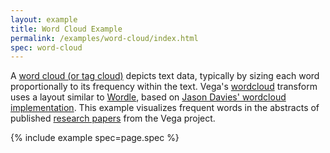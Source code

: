 ```yaml
---
layout: example
title: Word Cloud Example
permalink: /examples/word-cloud/index.html
spec: word-cloud
---
```


A [word cloud (or tag cloud)](https://en.wikipedia.org/wiki/Tag_cloud) depicts text data, typically by sizing each word proportionally to its frequency within the text. Vega's [wordcloud](../../docs/transforms/wordcloud) transform uses a layout similar to [Wordle](http://www.wordle.net/), based on [Jason Davies' wordcloud implementation](https://www.jasondavies.com/wordcloud/). This example visualizes frequent words in the abstracts of published [research papers](../../about/research) from the Vega project.

{% include example spec=page.spec %}
